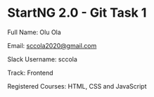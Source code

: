 # StartNG 2.0 - Git Task 1

Full Name:          Olu Ola  

Email:              sccola2020@gmail.com  

Slack Username:     sccola  

Track:              Frontend  

Registered Courses: HTML, CSS and JavaScript 
